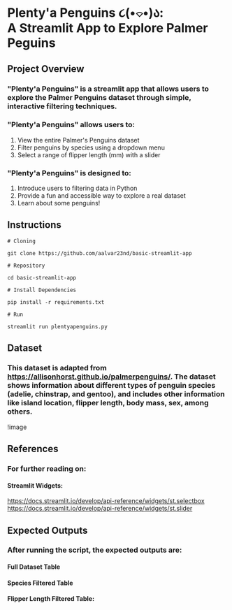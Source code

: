 # Plenty'a Penguins ૮(•⌔•)ა: <br> A Streamlit App to Explore Palmer Peguins

## Project Overview
### "Plenty'a Penguins" is a streamlit app that allows users to explore the Palmer Penguins dataset through simple, interactive filtering techniques. 
### "Plenty'a Penguins" allows users to:
1. View the entire Palmer's Penguins dataset<br>
2. Filter penguins by species using a dropdown menu<br>
3. Select a range of flipper length (mm) with a slider<br>
### "Plenty'a Penguins" is designed to:
1. Introduce users to filtering data in Python
2. Provide a fun and accessible way to explore a real dataset
3. Learn about some penguins!

## Instructions

```
# Cloning

git clone https://github.com/aalvar23nd/basic-streamlit-app

# Repository

cd basic-streamlit-app

# Install Dependencies

pip install -r requirements.txt

# Run

streamlit run plentyapenguins.py

```
## Dataset
### This dataset is adapted from https://allisonhorst.github.io/palmerpenguins/. The dataset shows information about different types of penguin species (adelie, chinstrap, and gentoo), and includes other information like island location, flipper length, body mass, sex, among others. 
!image

## References
### For further reading on:
#### Streamlit Widgets:<br>
https://docs.streamlit.io/develop/api-reference/widgets/st.selectbox <br>
https://docs.streamlit.io/develop/api-reference/widgets/st.slider



## Expected Outputs
### After running the script, the expected outputs are:<br>
#### Full Dataset Table<br>
#### Species Filtered Table<br>
#### Flipper Length Filtered Table:<br>
